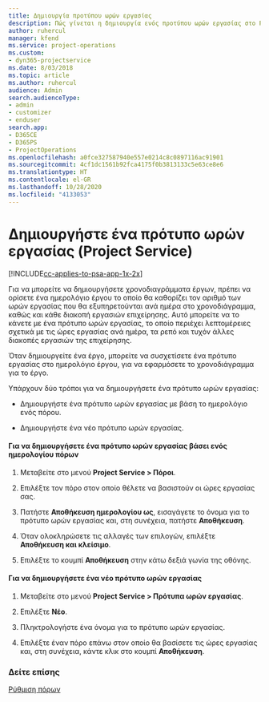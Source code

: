 ```yaml
---
title: Δημιουργία προτύπου ωρών εργασίας
description: Πώς γίνεται η δημιουργία ενός προτύπου ωρών εργασίας στο Project Service
author: ruhercul
manager: kfend
ms.service: project-operations
ms.custom:
- dyn365-projectservice
ms.date: 8/03/2018
ms.topic: article
ms.author: ruhercul
audience: Admin
search.audienceType:
- admin
- customizer
- enduser
search.app:
- D365CE
- D365PS
- ProjectOperations
ms.openlocfilehash: a0fce327587940e557e0214c8c0897116ac91901
ms.sourcegitcommit: 4cf1dc1561b92fca4175f0b3813133c5e63ce8e6
ms.translationtype: HT
ms.contentlocale: el-GR
ms.lasthandoff: 10/28/2020
ms.locfileid: "4133053"
---
```

# <a name="create-a-work-hours-template-project-service"></a>Δημιουργήστε ένα πρότυπο ωρών εργασίας (Project Service)

[!INCLUDE[cc-applies-to-psa-app-1x-2x](../includes/cc-applies-to-psa-app-1x-2x.md)]

Για να μπορείτε να δημιουργήσετε χρονοδιαγράμματα έργων, πρέπει να ορίσετε ένα ημερολόγιο έργου το οποίο θα καθορίζει τον αριθμό των ωρών εργασίας που θα εξυπηρετούνται ανά ημέρα στο χρονοδιάγραμμα, καθώς και κάθε διακοπή εργασιών επιχείρησης. Αυτό μπορείτε να το κάνετε με ένα πρότυπο ωρών εργασίας, το οποίο περιέχει λεπτομέρειες σχετικά με τις ώρες εργασίας ανά ημέρα, τα ρεπό και τυχόν άλλες διακοπές εργασιών της επιχείρησης.  
  
 Όταν δημιουργείτε ένα έργο, μπορείτε να συσχετίσετε ένα πρότυπο εργασίας στο ημερολόγιο έργου, για να εφαρμόσετε το χρονοδιάγραμμα για το έργο.  
  
 Υπάρχουν δύο τρόποι για να δημιουργήσετε ένα πρότυπο ωρών εργασίας:  
  
-   Δημιουργήστε ένα πρότυπο ωρών εργασίας με βάση το ημερολόγιο ενός πόρου.  
  
-   Δημιουργήστε ένα νέο πρότυπο ωρών εργασίας.  
  
#### <a name="to-create-a-work-hours-template-based-on-a-resources-calendar"></a>Για να δημιουργήσετε ένα πρότυπο ωρών εργασίας βάσει ενός ημερολογίου πόρων  
  
1.  Μεταβείτε στο μενού **Project Service > Πόροι**.  
  
2.  Επιλέξτε τον πόρο στον οποίο θέλετε να βασιστούν οι ώρες εργασίας σας.  
  
3.  Πατήστε **Αποθήκευση ημερολογίου ως**, εισαγάγετε το όνομα για το πρότυπο ωρών εργασίας και, στη συνέχεια, πατήστε **Αποθήκευση**.  
  
4.  Όταν ολοκληρώσετε τις αλλαγές των επιλογών, επιλέξτε **Αποθήκευση και κλείσιμο**.  
  
5.  Επιλέξτε το κουμπί **Αποθήκευση** στην κάτω δεξιά γωνία της οθόνης.  
  
#### <a name="to-create-a-new-work-hours-template"></a>Για να δημιουργήσετε ένα νέο πρότυπο ωρών εργασίας  
  
1.  Μεταβείτε στο μενού **Project Service > Πρότυπα ωρών εργασίας**.  
  
2.  Επιλέξτε **Νέο**.  
  
3.  Πληκτρολογήστε ένα όνομα για το πρότυπο ωρών εργασίας.  
  
4.  Επιλέξτε έναν πόρο επάνω στον οποίο θα βασίσετε τις ώρες εργασίας και, στη συνέχεια, κάντε κλικ στο κουμπί **Αποθήκευση**.  
  
### <a name="see-also"></a>Δείτε επίσης  
 [Ρύθμιση πόρων](../psa/set-up-resources.md)
